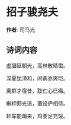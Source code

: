 # 招子骏尧夫

**作者**: 司马光

## 诗词内容

虚牖延朝光，高林散晴霭。

深夏犹清和，闲斋亦爽垲。

离群才宿昔，跂伫心已痗。

楸枰颇光洁，置设俨相待。

轩车能朅来，鸡黍足充馁。

